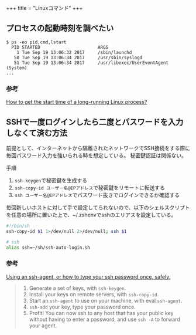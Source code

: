 +++
title = "Linuxコマンド"
+++

## プロセスの起動時刻を調べたい

```shell
$ ps -eo pid,cmd,lstart
  PID STARTED                      ARGS
    1 Tue Sep 19 13:06:32 2017     /sbin/launchd
   50 Tue Sep 19 13:06:34 2017     /usr/sbin/syslogd
   51 Tue Sep 19 13:06:34 2017     /usr/libexec/UserEventAgent (System)
...
```

### 参考

[How to get the start time of a long-running Linux process?](https://stackoverflow.com/questions/5731234/how-to-get-the-start-time-of-a-long-running-linux-process)

## SSHで一度ログインしたら二度とパスワードを入力しなくて済む方法

前提として、インターネットから隔離されたネットワークでSSH接続をする際に毎回パスワード入力を強いられる時を想定している。
秘密鍵認証は関係ない。

手順

1. `ssh-keygen`で秘密鍵を生成する
2. `ssh-copy-id ユーザー名@IPアドレス`で秘密鍵をリモートに転送する 
3. `ssh ユーザー名@IPアドレス`でパスワード抜きでログインできるか確認する

毎回新しいホストに対して手で設定してられないので、以下のシェルスクリプトを任意の場所に置いた上で、~/.zshenvでsshのエリアスを設定している。

```bash
#!/bin/sh
ssh-copy-id $1 1>/dev/null 2>/dev/null; ssh $1
```

```bash
# ssh
alias ssh=~/sh/ssh-auto-login.sh
```

### 参考

[Using an ssh-agent, or how to type your ssh password once, safely.](http://rabexc.org/posts/using-ssh-agent)

> 1. Generate a set of keys, with `ssh-keygen`.
> 2. Install your keys on remote servers, with `ssh-copy-id`.
> 3. Start an `ssh-agent` to use on your machine, with eval `ssh-agent`.
> 4. `ssh-add` your key, type your password once.
> 5. Profit! You can now ssh to any host that has your public key without having to enter a password, and use `ssh -A` to forward your agent.
